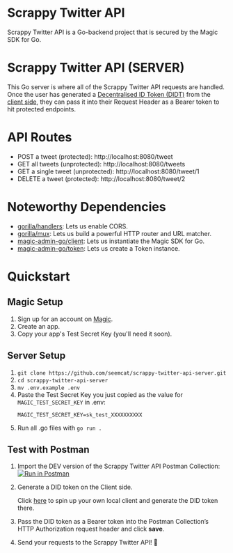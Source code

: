 # Scrappy Twitter API
Scrappy Twitter API is a Go-backend project that is secured by the Magic SDK for Go. 

# Scrappy Twitter API (SERVER)
This Go server is where all of the Scrappy Twitter API requests are handled. Once the user has generated a [Decentralised ID Token (DIDT)](https://docs.magic.link/decentralized-id) from the [client side](https://github.com/magiclabs/scrappy-twitter-api-client), they can pass it into their Request Header as a Bearer token to hit protected endpoints.

# API Routes
- POST a tweet (protected): http://localhost:8080/tweet 
- GET all tweets (unprotected): http://localhost:8080/tweets 
- GET a single tweet (unprotected): http://localhost:8080/tweet/1 
- DELETE a tweet (protected): http://localhost:8080/tweet/2

# Noteworthy Dependencies
- [gorilla/handlers](https://github.com/gorilla/handlers): Lets us enable CORS.
- [gorilla/mux](https://github.com/gorilla/mux): Lets us build a powerful HTTP router and URL matcher.
- [magic-admin-go/client](https://docs.magic.link/admin-sdk/go/get-started#creating-an-sdk-client-instance): Lets us instantiate the Magic SDK for Go.
- [magic-admin-go/token](https://docs.magic.link/admin-sdk/go/get-started#creating-a-token-instance): Lets us create a Token instance.

# Quickstart
## Magic Setup
1. Sign up for an account on [Magic](https://magic.link/).
2. Create an app.
3. Copy your app's Test Secret Key (you'll need it soon).

## Server Setup
1. `git clone https://github.com/seemcat/scrappy-twitter-api-server.git`
2. `cd scrappy-twitter-api-server`
3. `mv .env.example .env`
4. Paste the Test Secret Key you just copied as the value for `MAGIC_TEST_SECRET_KEY` in .env:
    ```
    MAGIC_TEST_SECRET_KEY=sk_test_XXXXXXXXXX
    ```
4. Run all .go files with `go run .`

## Test with Postman
1. Import the DEV version of the Scrappy Twitter API Postman Collection:
    [![Run in Postman](https://run.pstmn.io/button.svg)](https://god.postman.co/run-collection/1aa913713995cb16bb70)
2. Generate a DID token on the Client side. 
   
   Click [here](https://github.com/magiclabs/scrappy-twitter-api-client) to spin up your own local client and generate the DID token there.
   
3. Pass the DID token as a Bearer token into the Postman Collection’s HTTP Authorization request header and click **save**.
4. Send your requests to the Scrappy Twitter API! 🎉
